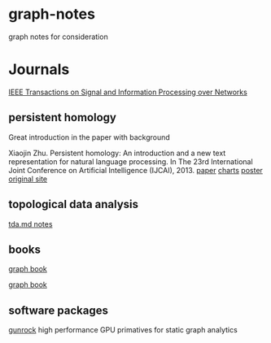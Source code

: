 # graph-notes
graph notes for consideration

# Journals

[IEEE Transactions on Signal and Information Processing over Networks][ieeetsipn]

[ieeetsipn]: http://signalprocessingsociety.org/publications-resources/ieee-transactions-signal-and-information-processing-over-networks

## persistent homology

Great introduction in the paper with background

Xiaojin Zhu. Persistent homology: An introduction and a new text representation for natural language processing. In The 23rd International Joint Conference on Artificial Intelligence (IJCAI), 2013. [paper][homologypaper] [charts][homologycharts] [poster][homologyposter] [original site][jerryzhu]

[jerryzhu]: http://pages.cs.wisc.edu/~jerryzhu/publications.html
[homologypaper]: http://pages.cs.wisc.edu/~jerryzhu/pub/homology.pdf
[homologycharts]: http://pages.cs.wisc.edu/~jerryzhu/pub/cvrghomology.pdf
[homologyposter]: http://pages.cs.wisc.edu/~jerryzhu/pub/ijcai13posterZhu.pdf


## topological data analysis

[tda.md notes][tda.md]

[tda.md]: https://gist.github.com/turnersr/8668521

## books

[graph book][graphbook1]

[graph book][graphbook2]

[graphbook1]: http://math.tut.fi/~ruohonen/GT_English.pdf
[graphbook2]: http://www.dtic.mil/dtic/tr/fulltext/u2/705364.pdf

## software packages

[gunrock][gunrock] high performance GPU primatives for static graph analytics

[gunrock]: https://github.com/gunrock/gunrock






